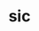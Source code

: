 ---
category: 3-letters
denotation: null
name: sic
reference_link: https://www.etymonline.com/word/sic
root_language: null
root_name: null
title: sic
type: free
word_sums:
- respelling: sic
  sum: 'Sic + '
---